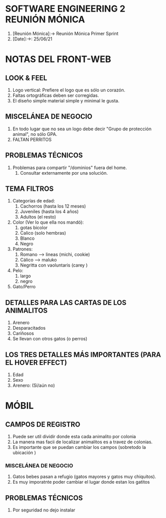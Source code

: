 # SOFTWARE ENGINEERING 2 REUNIÓN MÓNICA

1. [Reunión Mónica]:-> Reunión Mónica Primer Sprint
2. [Date]:->: 25/06/21


<!-- ============================================== [BACKLOG GENERAL] ============================================= -->

# NOTAS DEL FRONT-WEB

## LOOK & FEEL
1. Logo vertical: Prefiere el logo que es sólo un corazón.
2. Faltas ortográficas deben ser corregidas.
3. El diseño simple material simple y minimal le gusta.

## MISCELÁNEA DE NEGOCIO
1. En todo lugar que no sea un logo debe decir "Grupo de protección animal", no sólo GPA.
2. FALTAN PERRITOS

## PROBLEMAS TÉCNICOS
1. Problemas para compartir "/dominios" fuera del home.
    1. Consultar externamente por una solución.

## TEMA FILTROS
1. Categorías de edad: 
    1. Cachorros (hasta los 12 meses)
    2. Juveniles (hasta los 4 años)
    3. Adultos (el resto)
2. Color (Ver lo que ella nos mandó):
    1. gotas bicolor
    2. Calico  (solo hembras)
    3. Blanco
    4. Negro
3. Patrones:
    1. Romano --> lineas (michi, cookie)
    2. Cálico --> maluko
    3. Negritta con vaoluntaris (carey )
4. Pelo:
    1. largo 
    2. negro
5. Gato/Perro  

## DETALLES PARA LAS CARTAS DE LOS ANIMALITOS
1. Arenero
2. Desparacitados
3. Cariñosos
4. Se llevan con otros gatos (o perros)

## LOS TRES DETALLES MÁS IMPORTANTES (PARA EL HOVER EFFECT)
1. Edad
2. Sexo
3. Arenero: (Sí/aún no) 


# MÓBIL

## CAMPOS DE REGISTRO
1. Puede ser util dividir donde esta cada animalito por colonia
2. La manera mas facii de localizar animalitos es a travez de colonias.
3. Es importante que se puedan cambiar los campos (sobretodo la ubicación )

### MISCELÁNEA DE NEGOCIO 
1. Gatos bebes pasan a refugio (gatos mayores y gatos muy chiquitos).
1. Es muy imporatnte poder cambiar el lugar donde estan los gatitos

## PROBLEMAS TÉCNICOS
1. Por seguridad no dejo instalar

